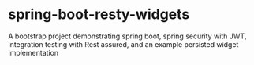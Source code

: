 # spring-boot-resty-widgets
A bootstrap project demonstrating spring boot, spring security with JWT, integration testing with Rest assured, and an example persisted widget implementation
